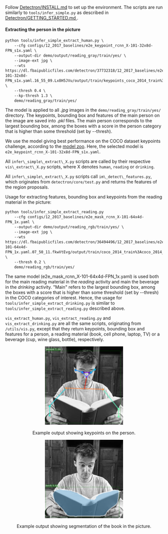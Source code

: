 Follow [Detectron/INSTALL.md](https://github.com/facebookresearch/Detectron/blob/master/INSTALL.md) to set up the environment. 
The scripts are run similarly to `tools/infer_simple.py` as described in [Detectron/GETTING\_STARTED.md ](https://github.com/facebookresearch/Detectron/blob/master/GETTING_STARTED.md).

#### Extracting the person in the picture

```
python tools/infer_simple_extract_human.py \
	--cfg configs/12_2017_baselines/e2e_keypoint_rcnn_X-101-32x8d-FPN_s1x.yaml \
	--output-dir demo/output/reading_gray/train/yes/ \
	--image-ext jpg \
	--wts https://dl.fbaipublicfiles.com/detectron/37732318/12_2017_baselines/e2e_keypoint_rcnn_X-101-32x8d-FPN_s1x.yaml.16_55_09.Lx8H5JVu/output/train/keypoints_coco_2014_train%3Akeypoints_coco_2014_valminusminival/generalized_rcnn/model_final.pkl \
	--thresh 0.4 \
	--kp-thresh 1.3 \
	demo/reading_gray/train/yes/ 
```

The model is applied to all <em> .jpg</em> images in the `demo/reading_gray/train/yes/` directory. The keypoints, bounding box and features of the main person on the image are saved into <em> .pkl</em> files. The main person corresponds to the largest bounding box, among the boxes with a score in the person category that is higher than some threshold (set by --thresh).

We use the model giving best performance on the COCO dataset keypoints challenge, according to the [model zoo](https://github.com/facebookresearch/Detectron/blob/master/MODEL_ZOO.md). Here, the selected model is `e2e_keypoint_rcnn_X-101-32x8d-FPN_s1x.yaml`.

All `infer\_simple\_extract\_X.py` scripts are called by their respective `vis\_extract\_X.py` scripts, where X denotes `human`, `reading` or `drinking`.

All `infer\_simple\_extract\_X.py` scripts call `im\_detect\_features.py`, which originates from `detectron/core/test.py` and returns the features of the region proposals.

Usage for extracting features, bounding box and keypoints from the reading material in the picture:

```
python tools/infer_simple_extract_reading.py 
	--cfg configs/12_2017_baselines/e2e_mask_rcnn_X-101-64x4d-FPN_1x.yaml \
	--output-dir demo/output/reading_rgb/train/yes/ \
	--image-ext jpg \
	--wts https://dl.fbaipublicfiles.com/detectron/36494496/12_2017_baselines/e2e_mask_rcnn_X-101-64x4d-FPN_1x.yaml.07_50_11.fkwVtEvg/output/train/coco_2014_train%3Acoco_2014_valminusminival/generalized_rcnn/model_final.pkl \
	--thresh 0.2 \
	demo/reading_rgb/train/yes/ 
```

The same model (e2e_mask_rcnn_X-101-64x4d-FPN_1x.yaml) is used both for the main reading material in the  <em>reading</em> activity and main the beverage in the <em>drinking</em> activity.
"Main" refers to the largest bounding box, among the boxes with a score that is higher than some threshold (set by --thresh) in the COCO categories of interest.
Hence, the usage for `tools/infer_simple_extract_drinking.py` is similar to `tools/infer_simple_extract_reading.py` described above.



`vis_extract_human.py`, `vis_extract_reading.py` and `vis_extract_drinking.py` are all the same scripts, originating from `/utils/vis.py`, except that they return keypoints, bounding box and features for a person, a reading material (book, cell phone, laptop, TV) or a beverage (cup, wine glass, bottle), respectively.

<div align="center">
  <img src="example_read_person.png" width="250px" />
  <p>Example output showing keypoints on the person.</p>
</div>


<div align="center">
  <img src="example_read_txtbx.png" width="250px" />
  <p>Example output showing segmentation of the book in the picture.</p>
</div>
